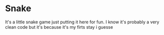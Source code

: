 # Snake
It's a little snake game just putting it here for fun. I know it's probably a very clean code but it's because it's my firts stay i guesse

